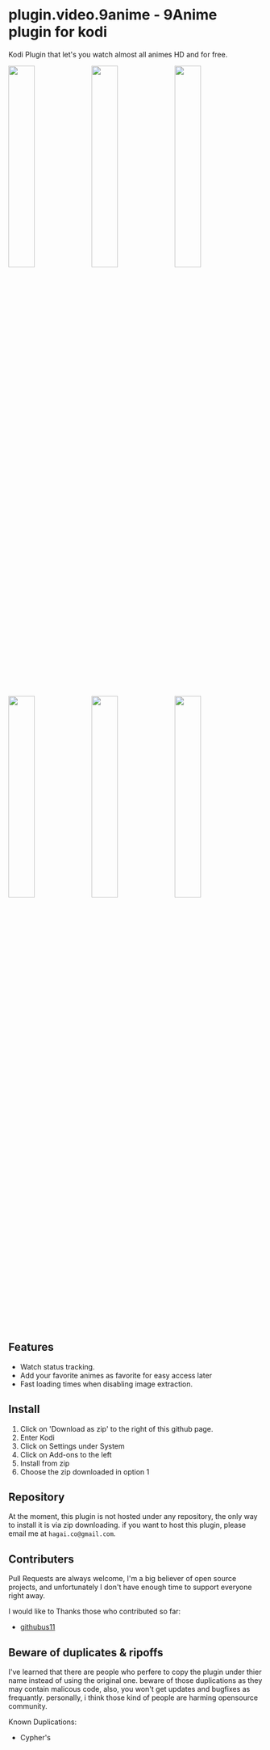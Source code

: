 # plugin.video.9anime - 9Anime plugin for kodi

Kodi Plugin that let's you watch almost all animes HD and for free.

<img width="32%" src="https://cloud.githubusercontent.com/assets/1080411/24332362/d9f784b6-124d-11e7-9ffe-db16b4a01609.png"> <img width="32%" src="https://cloud.githubusercontent.com/assets/1080411/24332363/dc0cc630-124d-11e7-9a5a-fdb2447f49aa.png"> <img width="32%" src="https://cloud.githubusercontent.com/assets/1080411/24332366/dd68b5fc-124d-11e7-9abb-70297510c49f.png">
<img width="32%" src="https://cloud.githubusercontent.com/assets/1080411/24332368/e2c32f32-124d-11e7-83e7-8e60fab381c0.png"> <img width="32%" src="https://cloud.githubusercontent.com/assets/1080411/24332369/e4fc41ee-124d-11e7-86b0-6749b19f2b7c.png"> <img width="32%" src="https://cloud.githubusercontent.com/assets/1080411/24332370/e7405526-124d-11e7-9e9c-523312e52cb2.png">


## Features
* Watch status tracking.
* Add your favorite animes as favorite for easy access later
* Fast loading times when disabling image extraction.

## Install
1. Click on 'Download as zip' to the right of this github page.
2. Enter Kodi
3. Click on Settings under System
4. Click on Add-ons to the left
5. Install from zip
6. Choose the zip downloaded in option 1

## Repository
At the moment, this plugin is not hosted under any repository, the only way
to install it is via zip downloading.
if you want to host this plugin, please email me at `hagai.co@gmail.com`.

## Contributers
Pull Requests are always welcome, I'm a big believer of open source projects,
and unfortunately I don't have enough time to support everyone right away.

I would like to Thanks those who contributed so far:
 - [githubus11](https://www.github.com/githubus11)

## Beware of duplicates & ripoffs
I've learned that there are people who perfere to copy the plugin under thier name
instead of using the original one.
beware of those duplications as they may contain malicous code,
also, you won't get updates and bugfixes as frequantly.
personally, i think those kind of people are harming opensource community.

Known Duplications:
 - Cypher's
